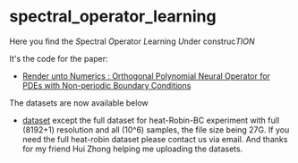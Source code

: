 # spectral_operator_learning
Here you find the *S*pectral *O*perator *L*earning *U*nder construc*TION*


It's the code for the paper:
- [Render unto Numerics : Orthogonal Polynomial Neural Operator for PDEs with Non-periodic Boundary Conditions](https://arxiv.org/abs/2206.12698)

The datasets are now available below
- [dataset](https://drive.google.com/drive/folders/1YLsK5GkFpRvrUI4olSEBaz1Jo7T7lO0C?usp=sharing)
except the full dataset for heat-Robin-BC experiment with full (8192+1) resolution and all (10^6) samples,  the file size being 27G. If you need the full heat-robin dataset please contact us via email. And thanks for my friend Hui Zhong helping me uploading the datasets.
